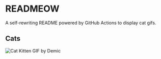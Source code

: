 # READMEOW

A self-rewriting README powered by GitHub Actions to display cat gifs.

## Cats

![Cat Kitten GIF by Demic](https://media2.giphy.com/media/3oriO0OEd9QIDdllqo/200.gif?cid=9acd02daecqye9o59nsvzu9pobxent3ix7hmeurvgrp3ubwh&ep=v1_gifs_search&rid=200.gif&ct=g)
